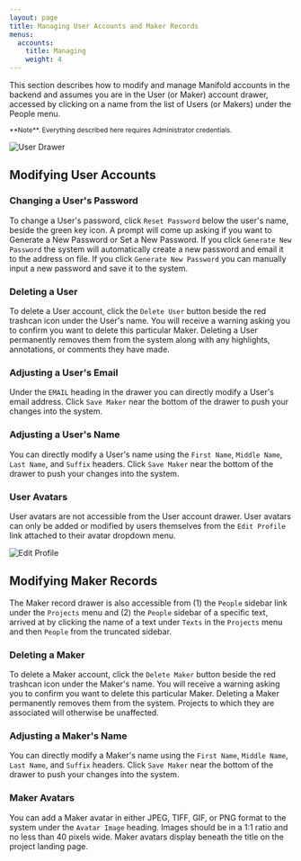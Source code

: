 ```yaml
---
layout: page
title: Managing User Accounts and Maker Records
menus:
  accounts:
    title: Managing
    weight: 4
---
```


This section describes how to modify and manage Manifold accounts in the backend and assumes you are in the User (or Maker) account drawer, accessed by clicking on a name from the list of Users (or Makers) under the People menu.

<small>
**Note**. Everything described here requires Administrator credentials.
</small>

![User Drawer](/docs/assets/projects/user-drawer.png)

## Modifying User Accounts

### Changing a User's Password

To change a User's password, click `Reset Password` below the user's name, beside the green key icon. A prompt will come up asking if you want to Generate a New Password or Set a New Password. If you click `Generate New Password` the system will automatically create a new password and email it to the address on file. If you click `Generate New Password` you can manually input a new password and save it to the system.

### Deleting a User

To delete a User account, click the `Delete User` button beside the red trashcan icon under the User's name.  You will receive a warning asking you to confirm you want to delete this particular Maker. Deleting a User permanently removes them from the system along with any highlights, annotations, or comments they have made.

### Adjusting a User's Email

Under the `EMAIL` heading in the drawer you can directly modify a User's email address. Click `Save Maker` near the bottom of the drawer to push your changes into the system.

### Adjusting a User's Name

You can directly modify a User's name using the `First Name`, `Middle Name`, `Last Name`, and `Suffix` headers. Click `Save Maker` near the bottom of the drawer to push your changes into the system.

### User Avatars

User avatars are not accessible from the User account drawer. User avatars can only be added or modified by users themselves from the `Edit Profile` link attached to their avatar dropdown menu.

![Edit Profile](/docs/assets/projects/edit-profile.png)

## Modifying Maker Records

The Maker record drawer is also accessible from (1) the `People` sidebar link under the `Projects` menu and (2) the `People` sidebar of a specific text, arrived at by clicking the name of a text under `Texts` in the `Projects` menu and then `People` from the truncated sidebar.

### Deleting a Maker

To delete a Maker account, click the `Delete Maker` button beside the red trashcan icon under the Maker's name.  You will receive a warning asking you to confirm you want to delete this particular Maker. Deleting a Maker permanently removes them from the system. Projects to which they are associated will otherwise be unaffected.

### Adjusting a Maker's Name

You can directly modify a Maker's name using the `First Name`, `Middle Name`, `Last Name`, and `Suffix` headers. Click `Save Maker` near the bottom of the drawer to push your changes into the system.

### Maker Avatars

You can add a Maker avatar in either JPEG, TIFF, GIF, or PNG format to the system under the `Avatar Image` heading. Images should be in a 1:1 ratio and no less than 40 pixels wide. Maker avatars display beneath the title on the project landing page.
